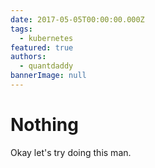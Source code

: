 ```yaml
---
date: 2017-05-05T00:00:00.000Z
tags:
  - kubernetes
featured: true
authors:
  - quantdaddy
bannerImage: null
---
```


# Nothing

Okay let's try doing this man. 

